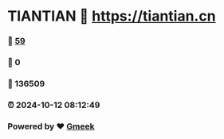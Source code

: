 # TIANTIAN :link: https://tiantian.cn 
### :page_facing_up: [59](https://tiantian.cn/tag.html) 
### :speech_balloon: 0 
### :hibiscus: 136509 
### :alarm_clock: 2024-10-12 08:12:49 
### Powered by :heart: [Gmeek](https://github.com/Meekdai/Gmeek)
